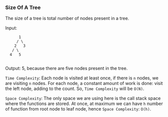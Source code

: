 ### Size Of A Tree

The size of a tree is total number of nodes present in a tree.

Input:

```plaintext
      1
     / \
    2   3
   / \
  4   5


```

Output: 5, because there are five nodes present in the tree.

`Time Complexity`: Each node is visited at least once, if there is `n` nodes, we are visiting `n` nodes. For each node, a constant amount of work is done: visit the left node, adding to the count.
So, `Time Complexity` will be `O(N)`.

`Space Complexity`: The only space we are using here is the call stack space where the functions are stored. At once, at maximum we can have `h` number of function from root node to leaf node, hence `Space Complexity`: `O(h)`.
